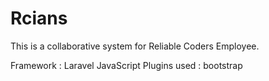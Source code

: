 Rcians
======

This is a collaborative system for Reliable Coders Employee.

Framework : Laravel
JavaScript  Plugins used : bootstrap
